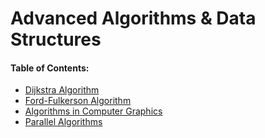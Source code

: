 # Advanced Algorithms & Data Structures
#### Table of Contents:

- [Dijkstra Algorithm](https://github.com/sowmya6598/algorithms-data-structures/tree/master/dijkstra)
- [Ford-Fulkerson Algorithm](https://github.com/sowmya6598/algorithms-data-structures/tree/master/ford_fulkerson)
- [Algorithms in Computer Graphics](https://github.com/sowmya6598/algorithms-data-structures/tree/master/graphics)
- [Parallel Algorithms](https://github.com/sowmya6598/algorithms-data-structures/tree/master/parallel)


